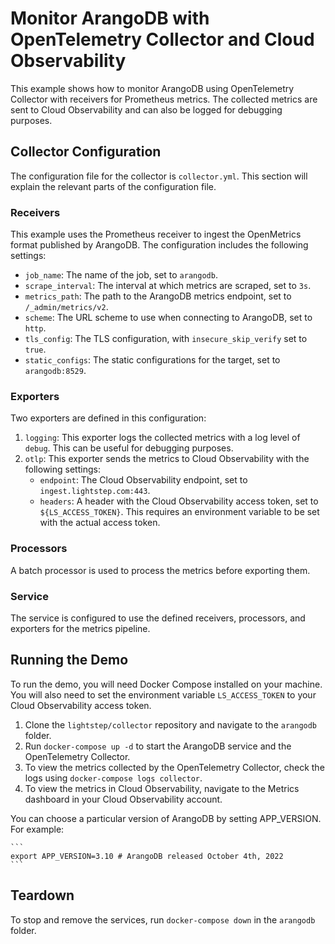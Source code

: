 # Monitor ArangoDB with OpenTelemetry Collector and Cloud Observability

This example shows how to monitor ArangoDB using OpenTelemetry Collector with receivers for Prometheus metrics. The collected metrics are sent to Cloud Observability and can also be logged for debugging purposes.

## Collector Configuration

The configuration file for the collector is `collector.yml`. This section will explain the relevant parts of the configuration file.

### Receivers

This example uses the Prometheus receiver to ingest the OpenMetrics format published by ArangoDB. The configuration includes the following settings:

- `job_name`: The name of the job, set to `arangodb`.
- `scrape_interval`: The interval at which metrics are scraped, set to `3s`.
- `metrics_path`: The path to the ArangoDB metrics endpoint, set to `/_admin/metrics/v2`.
- `scheme`: The URL scheme to use when connecting to ArangoDB, set to `http`.
- `tls_config`: The TLS configuration, with `insecure_skip_verify` set to `true`.
- `static_configs`: The static configurations for the target, set to `arangodb:8529`.

### Exporters

Two exporters are defined in this configuration:

1. `logging`: This exporter logs the collected metrics with a log level of `debug`. This can be useful for debugging purposes.
2. `otlp`: This exporter sends the metrics to Cloud Observability with the following settings:
   - `endpoint`: The Cloud Observability endpoint, set to `ingest.lightstep.com:443`.
   - `headers`: A header with the Cloud Observability access token, set to `${LS_ACCESS_TOKEN}`. This requires an environment variable to be set with the actual access token.

### Processors

A batch processor is used to process the metrics before exporting them.

### Service

The service is configured to use the defined receivers, processors, and exporters for the metrics pipeline.

## Running the Demo

To run the demo, you will need Docker Compose installed on your machine. You will also need to set the environment variable `LS_ACCESS_TOKEN` to your Cloud Observability access token.

1. Clone the `lightstep/collector` repository and navigate to the `arangodb` folder.
2. Run `docker-compose up -d` to start the ArangoDB service and the OpenTelemetry Collector.
3. To view the metrics collected by the OpenTelemetry Collector, check the logs using `docker-compose logs collector`.
4. To view the metrics in Cloud Observability, navigate to the Metrics dashboard in your Cloud Observability account.

You can choose a particular version of ArangoDB by setting APP_VERSION. For example:

    ```
    export APP_VERSION=3.10 # ArangoDB released October 4th, 2022
    ```

## Teardown

To stop and remove the services, run `docker-compose down` in the `arangodb` folder.

